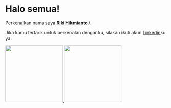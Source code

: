 # Halo semua! 

Perkenalkan nama saya **Riki Hikmianto**.\

Jika kamu tertarik untuk berkenalan denganku, silakan ikuti akun [Linkedin](https://www.linkedin.com/in/riki-hikmianto-904391182/)ku ya.

<p align="left">
<a href="https://github.com/dimasmds">
  <img height="180em" src="https://github-readme-stats-eight-theta.vercel.app/api?username=dimasmds&show_icons=true&theme=algolia&include_all_commits=true&count_private=true"/>
  <img height="180em" src="https://github-readme-stats-eight-theta.vercel.app/api/top-langs/?username=dimasmds&layout=compact&langs_count=8&theme=algolia"/>
</a>
</p>
